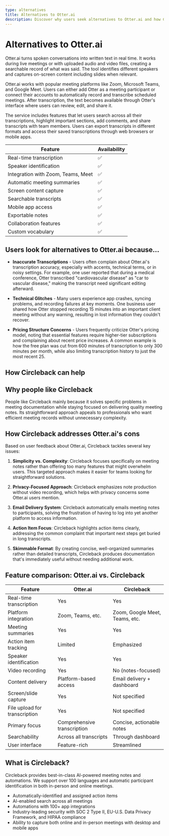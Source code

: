 ```yaml
---
type: alternatives
title: Alternatives to Otter.ai
description: Discover why users seek alternatives to Otter.ai and how Circleback provides a streamlined solution for better meeting documentation with automatic notes, action item tracking, and seamless delivery across multiple platforms.
---
```


# Alternatives to Otter.ai

Otter.ai turns spoken conversations into written text in real time. It works during live meetings or with uploaded audio and video files, creating a searchable record of what was said. The tool identifies different speakers and captures on-screen content including slides when relevant.

Otter.ai works with popular meeting platforms like Zoom, Microsoft Teams, and Google Meet. Users can either add Otter as a meeting participant or connect their accounts to automatically record and transcribe scheduled meetings. After transcription, the text becomes available through Otter's interface where users can review, edit, and share it.

The service includes features that let users search across all their transcriptions, highlight important sections, add comments, and share transcripts with team members. Users can export transcripts in different formats and access their saved transcriptions through web browsers or mobile apps.

| Feature | Availability |
|---------|-------------|
| Real-time transcription | ✅ |
| Speaker identification | ✅ |
| Integration with Zoom, Teams, Meet | ✅ |
| Automatic meeting summaries | ✅ |
| Screen content capture | ✅ |
| Searchable transcripts | ✅ |
| Mobile app access | ✅ |
| Exportable notes | ✅ |
| Collaboration features | ✅ |
| Custom vocabulary | ✅ |

## Users look for alternatives to Otter.ai because...

* **Inaccurate Transcriptions** - Users often complain about Otter.ai's transcription accuracy, especially with accents, technical terms, or in noisy settings. For example, one user reported that during a medical conference, Otter transcribed "cardiovascular disease" as "car to vascular disease," making the transcript need significant editing afterward.

* **Technical Glitches** - Many users experience app crashes, syncing problems, and recording failures at key moments. One business user shared how Otter stopped recording 15 minutes into an important client meeting without any warning, resulting in lost information they couldn't recover.

* **Pricing Structure Concerns** - Users frequently criticize Otter's pricing model, noting that essential features require higher-tier subscriptions and complaining about recent price increases. A common example is how the free plan was cut from 600 minutes of transcription to only 300 minutes per month, while also limiting transcription history to just the most recent 25.

## How Circleback can help

## Why people like Circleback

People like Circleback mainly because it solves specific problems in meeting documentation while staying focused on delivering quality meeting notes. Its straightforward approach appeals to professionals who want efficient meeting records without unnecessary complexity.

## How Circleback addresses Otter.ai's cons

Based on user feedback about Otter.ai, Circleback tackles several key issues:

1. **Simplicity vs. Complexity**: Circleback focuses specifically on meeting notes rather than offering too many features that might overwhelm users. This targeted approach makes it easier for teams looking for straightforward solutions.

2. **Privacy-Focused Approach**: Circleback emphasizes note production without video recording, which helps with privacy concerns some Otter.ai users mention.

3. **Email Delivery System**: Circleback automatically emails meeting notes to participants, solving the frustration of having to log into yet another platform to access information.

4. **Action Item Focus**: Circleback highlights action items clearly, addressing the common complaint that important next steps get buried in long transcripts.

5. **Skimmable Format**: By creating concise, well-organized summaries rather than detailed transcripts, Circleback produces documentation that's immediately useful without needing additional work.

## Feature comparison: Otter.ai vs. Circleback

| Feature | Otter.ai | Circleback |
|---------|----------|------------|
| Real-time transcription | Yes | Yes |
| Platform integration | Zoom, Teams, etc. | Zoom, Google Meet, Teams, etc. |
| Meeting summaries | Yes | Yes |
| Action item tracking | Limited | Emphasized |
| Speaker identification | Yes | Yes |
| Video recording | Yes | No (notes-focused) |
| Content delivery | Platform-based access | Email delivery + dashboard |
| Screen/slide capture | Yes | Not specified |
| File upload for transcription | Yes | Not specified |
| Primary focus | Comprehensive transcription | Concise, actionable notes |
| Searchability | Across all transcripts | Through dashboard |
| User interface | Feature-rich | Streamlined |

## What is Circleback?

Circleback provides best-in-class AI-powered meeting notes and automations. We support over 100 languages and automatic participant identification in both in-person and online meetings.
* Automatically-identified and assigned action items
* AI-enabled search across all meetings
* Automations with 100+ app integrations
* Industry-leading security with SOC 2 Type II, EU-U.S. Data Privacy Framework, and HIPAA compliance
* Ability to capture both online and in-person meetings with desktop and mobile apps